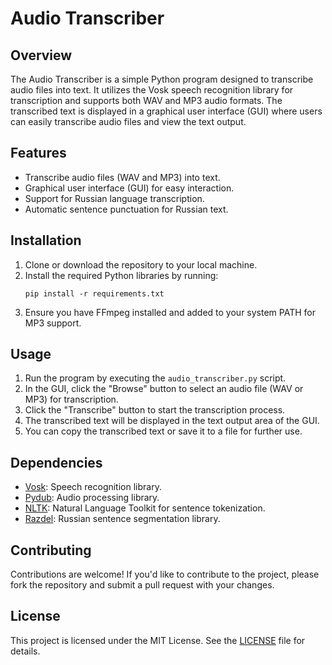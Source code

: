 # Audio Transcriber

## Overview
The Audio Transcriber is a simple Python program designed to transcribe audio files into text. It utilizes the Vosk speech recognition library for transcription and supports both WAV and MP3 audio formats. The transcribed text is displayed in a graphical user interface (GUI) where users can easily transcribe audio files and view the text output.

## Features
- Transcribe audio files (WAV and MP3) into text.
- Graphical user interface (GUI) for easy interaction.
- Support for Russian language transcription.
- Automatic sentence punctuation for Russian text.

## Installation
1. Clone or download the repository to your local machine.
2. Install the required Python libraries by running:
    ```
    pip install -r requirements.txt
    ```
3. Ensure you have FFmpeg installed and added to your system PATH for MP3 support.

## Usage
1. Run the program by executing the `audio_transcriber.py` script.
2. In the GUI, click the "Browse" button to select an audio file (WAV or MP3) for transcription.
3. Click the "Transcribe" button to start the transcription process.
4. The transcribed text will be displayed in the text output area of the GUI.
5. You can copy the transcribed text or save it to a file for further use.

## Dependencies
- [Vosk](https://github.com/alphacep/vosk-api): Speech recognition library.
- [Pydub](https://github.com/jiaaro/pydub): Audio processing library.
- [NLTK](https://www.nltk.org/): Natural Language Toolkit for sentence tokenization.
- [Razdel](https://github.com/natasha/razdel): Russian sentence segmentation library.

## Contributing
Contributions are welcome! If you'd like to contribute to the project, please fork the repository and submit a pull request with your changes.

## License
This project is licensed under the MIT License. See the [LICENSE](LICENSE) file for details.
